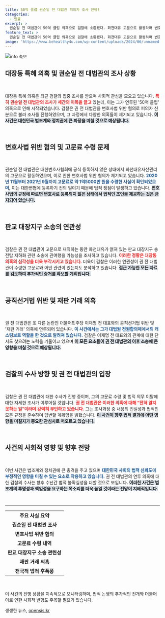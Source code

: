 ```yaml
---
title: 50억 클럽 권순일 전 대법관 피의자 조사 진행!
categories:
  - 법률
excerpt: >
  권순일 전 대법관이 50억 클럽 의혹으로 검찰에 소환됐다. 화천대유 고문으로 활동하며 변호사법 위반 혐의가 제기된 그, 과연 이재명 사건과의 연관성은? 수사의 불길이 점점 더 뜨거워진다!
feature_text: >
  권순일 전 대법관이 50억 클럽 의혹으로 검찰에 소환됐다. 화천대유 고문으로 활동하며 변호사법 위반 혐의가 제기된 그, 과연 이재명 사건과의 연관성은? 수사의 불길이 점점 더 뜨거워진다!
image: 'https://www.behealthy4u.com/wp-content/uploads/2024/06/unnamed-file.png'
---
```


<p><img src="https://www.behealthy4u.com/wp-content/uploads/2024/06/unnamed-file.png" alt="info 속보" /></p>

<h2 data-ke-size="size26">대장동 특혜 의혹 및 권순일 전 대법관의 조사 상황</h2>

<p data-ke-size="size16">&nbsp;</p>

<p>대장동 특혜 의혹은 최근 검찰의 집중 조사를 받으며 사회적 관심을 모으고 있습니다. <b><span style="color: #ee2323;">특히 권순일 전 대법관의 조사가 세간의 이목을 끌고</span></b> 있는데, 이는 그가 연루된 '50억 클럽' 의혹으로 인해 시작되었습니다. 검찰은 권 전 대법관을 변호사법 위반 혐의로 피의자 신분으로 불러 조사를 진행하였으며, 그 과정에서 다양한 의혹들이 제기되고 있습니다. <b><span style="background-color: #21538527;">이 사건은 대한민국 법조계와 정치권에 큰 파장을 미칠 것으로 예상됩니다.</span></b></p>

<p data-ke-size="size16">&nbsp;</p>

<h2 data-ke-size="size26">변호사법 위반 혐의 및 고문료 수령 문제</h2>

<p data-ke-size="size16">&nbsp;</p>

<p>권순일 전 대법관은 대한변호사협회에 공식 등록하지 않은 상태에서 화천대유자산관리의 고문으로 활동하였으며, 이로 인한 변호사법 위반 혐의가 제기되고 있습니다. <b><span style="color: #1a5490;">2020년 11월부터 2021년 9월까지 고문료로 약 1억5000만 원을 수령한 사실이 확인되었으며,</span></b> 이는 대한변협에 등록하기 전의 일이기 때문에 법적 쟁점이 발생하고 있습니다. <b><span style="background-color: #21538527;">변호사법의 규정에 따르면 변호사로 등록되지 않은 상태에서 법적인 조언을 제공하는 것은 금지되어 있습니다.</span></b></p>

<p data-ke-size="size16">&nbsp;</p>

<h2 data-ke-size="size26">판교 대장지구 소송의 연관성</h2>

<p data-ke-size="size16">&nbsp;</p>

<p>검찰은 권 전 대법관이 고문으로 재직하는 동안 화천대유가 얽혀 있는 판교 대장지구 송전탑 지하화 관련 소송에 관여했을 가능성을 조사하고 있습니다. <b><span style="color: #ee2323;">이러한 정황은 대장동 의혹의 심각성을 더욱 부각시키고 있습니다.</span></b> 더욱이 검찰은 이러한 연관성이 권 전 대법관이 수령한 고문료와 어떤 관련이 있는지도 분석하고 있습니다. <b><span style="background-color: #21538527;">접근 가능한 모든 자료를 검토하여 추가적인 증거를 확보할 계획입니다.</span></b></p>

<p data-ke-size="size16">&nbsp;</p>

<h2 data-ke-size="size26">공직선거법 위반 및 재판 거래 의혹</h2>

<p data-ke-size="size16">&nbsp;</p>

<p>권 전 대법관은 또 다른 논란인 더불어민주당 이재명 전 대표와의 공직선거법 위반 및 '재판 거래' 의혹에 연루되어 있습니다. <b><span style="color: #1a5490;">이 사건에서는 그가 대법원 전원합의체에서의 캐스팅보트 역할을 한 것으로 알려져 있습니다.</span></b> 검찰은 이재명 전 대표와의 관계에 대한 단서도 찾으려는 노력을 기울이고 있으며 <b><span style="background-color: #21538527;">이 모든 요소들이 권 전 대법관의 이후 소송에 큰 영향을 미칠 것으로 예상됩니다.</span></b></p>

<p data-ke-size="size16">&nbsp;</p>

<h2 data-ke-size="size26">검찰의 수사 방향 및 권 전 대법관의 입장</h2>

<p data-ke-size="size16">&nbsp;</p>

<p>검찰은 권 전 대법관에 대한 수사가 진행 중이며, 그의 고문료 수령 및 법적 의무 이탈에 대한 자세한 조사가 이루어질 것입니다. <b><span style="color: #ee2323;">권 전 대법관은 이러한 의혹에 대해 “전혀 알지 못하는 일”이라며 강력히 부인하고 있습니다.</span></b> 그는 조사과정 중 내용의 진실성과 법적인 모든 규정을 준수하며 답변할 계획임을 밝혔습니다. <b><span style="background-color: #21538527;">이 사건이 향후 법적 결과에 어떤 영향을 미칠지가 중요한 관심사로 떠오르고 있습니다.</span></b></p>

<p data-ke-size="size16">&nbsp;</p>

<h2 data-ke-size="size26">사건의 사회적 영향 및 향후 전망</h2>

<p data-ke-size="size16">&nbsp;</p>

<p>이번 사건은 법조계와 정치권에 큰 충격을 주고 있으며 <b><span style="color: #1a5490;">대한민국 사회의 법적 신뢰도에 부정적인 영향을 미칠 수 있는 요소로 작용하고 있습니다.</span></b> 권 전 대법관의 연루 의혹에 대한 검찰의 수사는 향후 수년간 법적 불확실성을 더할 것으로 보입니다. <b><span style="background-color: #21538527;">이러한 사건은 법조계의 투명성과 책임성을 요구하는 목소리를 더욱 높일 것이라는 전망이 지배적입니다.</span></b></p>

<p data-ke-size="size16">&nbsp;</p>

<hr>

<table style="width: 100%; border-collapse: collapse; border: none;">
<tr>
<td style="text-align: center; height: 20px;">
<b>주요 사실 요약</b>
</td>
</tr>
<tr>
<td style="text-align: center; height: 17px;">
<b>권순일 전 대법관 조사</b>
</td>
</tr>
<tr>
<td style="text-align: center; height: 17px;">
<b>변호사법 위반 혐의</b>
</td>
</tr>
<tr>
<td style="text-align: center; height: 17px;">
<b>고문료 수령 내역</b>
</td>
</tr>
<tr>
<td style="text-align: center; height: 17px;">
<b>판교 대장지구 소송 관련성</b>
</td>
</tr>
<tr>
<td style="text-align: center; height: 17px;">
<b>재판 거래 의혹</b>
</td>
</tr>
<tr>
<td style="text-align: center; height: 17px;">
<b>전국적 법적 후폭풍</b>
</td>
</tr>
</table>

<p data-ke-size="size16">&nbsp;</p>

<p>이 사건의 진행 상황을 지속적으로 모니터링하며, 법적 논쟁의 추가적인 전개와 더불어 이로 인한 사회적 반향도 주목할 필요가 있습니다.</p>
생생한 뉴스, <a href="https://opensis.kr" rel="dofollow">opensis.kr</a>


